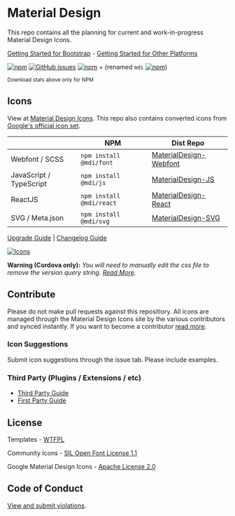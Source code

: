 # Material Design

This repo contains all the planning for current and work-in-progress Material Design Icons.

[Getting Started for Bootstrap](http://materialdesignicons.com/bootstrap) - [Getting Started for Other Platforms](http://materialdesignicons.com/getting-started)

[![npm](https://img.shields.io/npm/v/@mdi/font.svg)](https://www.npmjs.com/package/@mdi/svg) [![GitHub issues](https://img.shields.io/github/issues/Templarian/MaterialDesign.svg)](https://github.com/Templarian/MaterialDesign/issues) [![npm](https://img.shields.io/npm/dm/@mdi/font.svg)](https://github.com/Templarian/MaterialDesign-Webfont) + (renamed `mdi` [![npm](https://img.shields.io/npm/dm/mdi.svg)](https://github.com/Templarian/MaterialDesign-Webfont))

<sub>Download stats above only for NPM</sub>

## Icons

View at [Material Design Icons](http://materialdesignicons.com/). This repo also contains converted icons from [Google's official icon set](https://github.com/google/material-design-icons).

|                 | NPM                   | Dist Repo |
|-----------------|-----------------------|-----------|
| Webfont / SCSS  | `npm install @mdi/font`     | [MaterialDesign-Webfont](https://github.com/Templarian/MaterialDesign-Webfont) |
| JavaScript / TypeScript  | `npm install @mdi/js`     | [MaterialDesign-JS](https://github.com/Templarian/MaterialDesign-JS) |
| ReactJS  | `npm install @mdi/react`     | [MaterialDesign-React](https://github.com/Templarian/MaterialDesign-React) |
| SVG / Meta.json | `npm install @mdi/svg` | [MaterialDesign-SVG](https://github.com/Templarian/MaterialDesign-SVG)     |

[Upgrade Guide](https://dev.materialdesignicons.com/upgrade) | [Changelog Guide](https://dev.materialdesignicons.com/changelog)

[![Icons](http://i.imgur.com/zKuXEkR.png)](https://materialdesignicons.com/)

**Warning (Cordova only):** _You will need to manually edit the css file to remove the version query string. [Read More](https://github.com/Templarian/MaterialDesign/issues/760)._

## Contribute

Please do not make pull requests against this repositiory. All icons are managed through the Material Design Icons site by the various contributors and synced instantly. If you want to become a contributor [read more](http://materialdesignicons.com/contribute).

### Icon Suggestions

Submit icon suggestions through the issue tab. Please include examples.

### Third Party (Plugins / Extensions / etc)

- [Third Party Guide](http://dev.materialdesignicons.com/contribute/first-party)
- [First Party Guide](http://dev.materialdesignicons.com/contribute/third-party)

## License

Templates - [WTFPL](http://www.wtfpl.net/)

Community Icons - [SIL Open Font License 1.1](http://scripts.sil.org/cms/scripts/page.php?item_id=OFL_web)

Google Material Design Icons - [Apache License 2.0](https://github.com/google/material-design-icons/blob/master/LICENSE)

## Code of Conduct

[View and submit violations](https://materialdesignicons.com/code-of-conduct).
